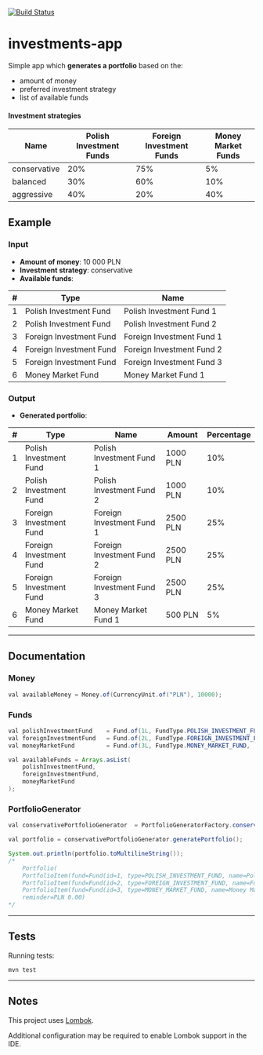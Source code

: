 [![Build Status](https://travis-ci.org/mateuszlajming/investments-app.svg?branch=master)](https://travis-ci.org/mateuszlajming/investments-app)

# investments-app

Simple app which **generates a portfolio** based on the:

-  amount of money
-  preferred investment strategy
-  list of available funds

#### Investment strategies

|Name|Polish Investment Funds|Foreign Investment Funds|Money Market Funds|
|---|---|---|---|
|conservative|20%|75%|5%|
|balanced|30%|60%|10%|
|aggressive|40%|20%|40%|

## Example

### Input
*  **Amount of money**: 10 000 PLN
*  **Investment strategy**: conservative
*  **Available funds**:

|#|Type|Name|
|---|---|---|
|1|Polish Investment Fund|Polish Investment Fund 1|
|2|Polish Investment Fund|Polish Investment Fund 2|
|3|Foreign Investment Fund|Foreign Investment Fund 1|
|4|Foreign Investment Fund|Foreign Investment Fund 2|
|5|Foreign Investment Fund|Foreign Investment Fund 3|
|6|Money Market Fund|Money Market Fund 1|

### Output
* **Generated portfolio**:

|#|Type|Name|Amount|Percentage|
|---|---|---|---|---|
|1|Polish Investment Fund|Polish Investment Fund 1|1000 PLN|10%|
|2|Polish Investment Fund|Polish Investment Fund 2|1000 PLN|10%|
|3|Foreign Investment Fund|Foreign Investment Fund 1|2500 PLN|25%|
|4|Foreign Investment Fund|Foreign Investment Fund 2|2500 PLN|25%|
|5|Foreign Investment Fund|Foreign Investment Fund 3|2500 PLN|25%|
|6|Money Market Fund|Money Market Fund 1|500 PLN|5%|

---

## Documentation

### Money
```java
val availableMoney = Money.of(CurrencyUnit.of("PLN"), 10000);
```

### Funds
```java
val polishInvestmentFund    = Fund.of(1L, FundType.POLISH_INVESTMENT_FUND,  "Polish Investment Fund");
val foreignInvestmentFund   = Fund.of(2L, FundType.FOREIGN_INVESTMENT_FUND, "Foreign Investment Fund");
val moneyMarketFund         = Fund.of(3L, FundType.MONEY_MARKET_FUND,       "Money Market Fund");

val availableFunds = Arrays.asList(
    polishInvestmentFund,
    foreignInvestmentFund,
    moneyMarketFund
);
```

### PortfolioGenerator
```java
val conservativePortfolioGenerator  = PortfolioGeneratorFactory.conservativePortfolioGenerator(availableMoney, availableFunds);

val portfolio = conservativePortfolioGenerator.generatePortfolio();

System.out.println(portfolio.toMultilineString());
/*
    Portfolio(
    PortfolioItem(fund=Fund(id=1, type=POLISH_INVESTMENT_FUND, name=Polish Investment Fund), amount=PLN 2000.00, percentage=20%)
    PortfolioItem(fund=Fund(id=2, type=FOREIGN_INVESTMENT_FUND, name=Foreign Investment Fund), amount=PLN 7500.00, percentage=75%)
    PortfolioItem(fund=Fund(id=3, type=MONEY_MARKET_FUND, name=Money Market Fund), amount=PLN 500.00, percentage=5%)
    reminder=PLN 0.00)
*/
```

---

## Tests
Running tests:
```
mvn test
```

---

## Notes
This project uses [Lombok](https://projectlombok.org).

Additional configuration may be required to enable Lombok support in the IDE.
